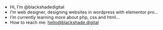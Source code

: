 - Hi, I’m @blackshadedigital
- I’m web designer, designing websites in wordpress with elementor pro...
- I’m currently learning more about php, css and html...
- How to reach me: hello@blackshade.digital
